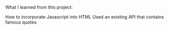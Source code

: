 What I learned from this project:

How to incorporate Javascript into HTML
Used an existing API that contains famous quotes